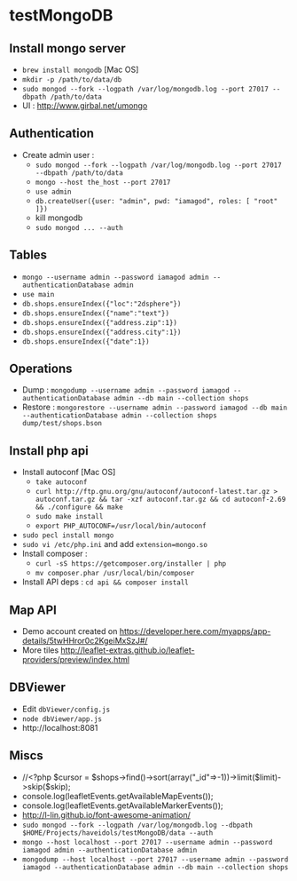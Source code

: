 testMongoDB
===========

Install mongo server
--------------------
- `brew install mongodb` [Mac OS]
- `mkdir -p /path/to/data/db`
- `sudo mongod --fork --logpath /var/log/mongodb.log --port 27017 --dbpath /path/to/data`
- UI : http://www.girbal.net/umongo

Authentication
--------------
- Create admin user : 
    - `sudo mongod --fork --logpath /var/log/mongodb.log --port 27017 --dbpath /path/to/data`
    - `mongo --host the_host --port 27017`
    - `use admin`
    - `db.createUser({user: "admin", pwd: "iamagod", roles: [ "root" ]})`
    - kill mongodb
    - `sudo mongod ... --auth`

Tables
------
- `mongo --username admin --password iamagod admin --authenticationDatabase admin`
- `use main`
- `db.shops.ensureIndex({"loc":"2dsphere"})`
- `db.shops.ensureIndex({"name":"text"})`
- `db.shops.ensureIndex({"address.zip":1})`
- `db.shops.ensureIndex({"address.city":1})`
- `db.shops.ensureIndex({"date":1})`

Operations
----------
- Dump : `mongodump --username admin --password iamagod --authenticationDatabase admin --db main --collection shops`
- Restore : `mongorestore --username admin --password iamagod --db main --authenticationDatabase admin --collection shops dump/test/shops.bson`


Install php api
---------------
- Install autoconf [Mac OS]
    - `take autoconf`
    - `curl http://ftp.gnu.org/gnu/autoconf/autoconf-latest.tar.gz > autoconf.tar.gz && tar -xzf autoconf.tar.gz && cd autoconf-2.69 && ./configure && make`
    - `sudo make install`
    - `export PHP_AUTOCONF=/usr/local/bin/autoconf`
- `sudo pecl install mongo`
- `sudo vi /etc/php.ini` and add `extension=mongo.so`
- Install composer :
    - `curl -sS https://getcomposer.org/installer | php`
    - `mv composer.phar /usr/local/bin/composer`
- Install API deps : `cd api && composer install`

Map API
-------
- Demo account created on https://developer.here.com/myapps/app-details/5twHHror0c2KgeiMxSzJ#/
- More tiles http://leaflet-extras.github.io/leaflet-providers/preview/index.html

DBViewer
--------
- Edit `dbViewer/config.js`
- `node dbViewer/app.js`
- http://localhost:8081

Miscs
-----
- //<?php $cursor = $shops->find()->sort(array("_id"=>-1))->limit($limit)->skip($skip);
- console.log(leafletEvents.getAvailableMapEvents());
- console.log(leafletEvents.getAvailableMarkerEvents());
- http://l-lin.github.io/font-awesome-animation/
- `sudo mongod --fork --logpath /var/log/mongodb.log --dbpath $HOME/Projects/haveidols/testMongoDB/data --auth`
- `mongo --host localhost --port 27017 --username admin --password iamagod admin --authenticationDatabase admin`
- `mongodump --host localhost --port 27017 --username admin --password iamagod --authenticationDatabase admin --db main --collection shops`